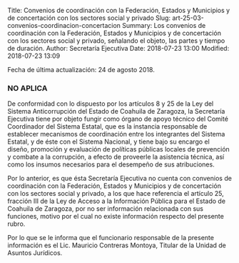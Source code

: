 Title: Convenios de coordinación con la Federación, Estados y Municipios y de concertación con los sectores social y privado
Slug: art-25-03-convenios-coordinacion-concertacion
Summary: Los convenios de coordinación con la Federación, Estados y Municipios y de concertación con los sectores social y privado, señalando el objeto, las partes y tiempo de duración.
Author: Secretaría Ejecutiva
Date: 2018-07-23 13:00
Modified: 2018-07-23 13:09


Fecha de última actualización: 24 de agosto 2018.

### NO APLICA

De conformidad con lo dispuesto por los artículos 8 y 25 de la Ley del Sistema
Anticorrupción del Estado de Coahuila de Zaragoza, la Secretaría Ejecutiva tiene por objeto
fungir como órgano de apoyo técnico del Comité Coordinador del Sistema Estatal, que es la
instancia responsable de establecer mecanismos de coordinación entre los integrantes del
Sistema Estatal, y de éste con el Sistema Nacional, y tiene bajo su encargo el diseño,
promoción y evaluación de políticas públicas locales de prevención y combate a la
corrupción, a efecto de proveerle la asistencia técnica, así como los insumos necesarios
para el desempeño de sus atribuciones.

Por lo anterior, es que ésta Secretaría Ejecutiva no cuenta con convenios de coordinación
con la Federación, Estados y Municipios y de concertación con los sectores social y
privado, a los que hace referencia el artículo 25, fracción III de la Ley de Acceso a la
Información Pública para el Estado de Coahuila de Zaragoza, por no ser información
relacionada con sus funciones, motivo por el cual no existe información respecto del
presente rubro.

Por lo que se le informa que el funcionario responsable de la presente información es el
Lic. Mauricio Contreras Montoya, Titular de la Unidad de Asuntos Jurídicos.

